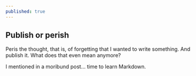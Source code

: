 ```yaml
---
published: true
---
```

## Publish or perish

Peris the thought, that is, of forgetting that I wanted to write something. And publish it. What does that even mean anymore?

I mentioned in a moribund post... time to learn Markdown.